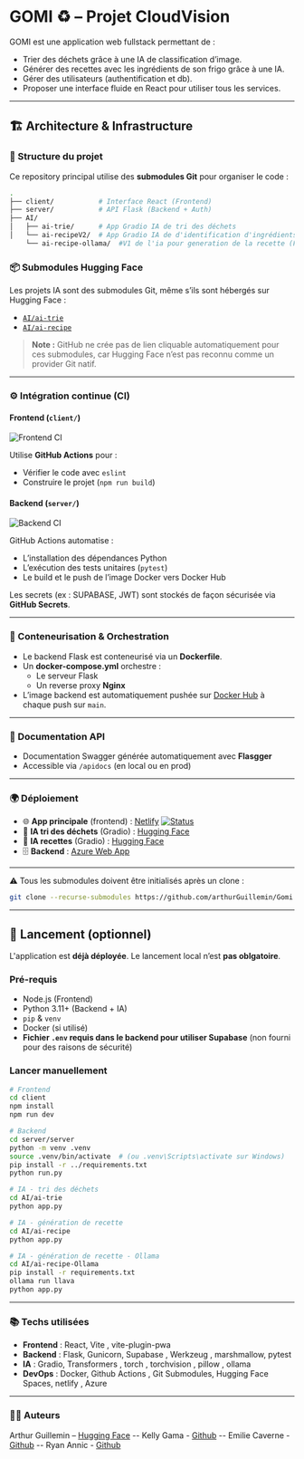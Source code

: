 # GOMI ♻️ – Projet CloudVision

GOMI est une application web fullstack permettant de :

- Trier des déchets grâce à une IA de classification d’image.
- Générer des recettes avec les ingrédients de son frigo grâce à une IA.
- Gérer des utilisateurs (authentification et db).
- Proposer une interface fluide en React pour utiliser tous les services.

---

## 🏗️ Architecture & Infrastructure


### 📁 Structure du projet

Ce repository principal utilise des **submodules Git** pour organiser le code :

```bash
.
├── client/           # Interface React (Frontend)
├── server/           # API Flask (Backend + Auth)
├── AI/
│   ├── ai-trie/      # App Gradio IA de tri des déchets
│   └── ai-recipeV2/  # App Gradio IA de d'identification d'ingrédients et de generation d'une recette
    └── ai-recipe-ollama/  #V1 de l'ia pour generation de la recette (Flask + Ollama)
```

### 📦 Submodules Hugging Face

Les projets IA sont des submodules Git, même s’ils sont hébergés sur Hugging Face :

- [`AI/ai-trie`](https://huggingface.co/spaces/ankz22/trash-classifier/tree/main)
- [`AI/ai-recipe`](https://huggingface.co/spaces/ankz22/Fridge_recipe_app2/tree/main)

> **Note :** GitHub ne crée pas de lien cliquable automatiquement pour ces submodules, car Hugging Face n’est pas reconnu comme un provider Git natif.

---
### ⚙️ Intégration continue (CI)

#### Frontend (`client/`)

![Frontend CI](https://github.com/arthurGuillemin/GomiFrontend/actions/workflows/react-ci.yml/badge.svg)

Utilise **GitHub Actions** pour :

- Vérifier le code avec `eslint`
- Construire le projet (`npm run build`)

#### Backend (`server/`)

![Backend CI](https://github.com/arthurGuillemin/GomiBackend/actions/workflows/docker-push.yml/badge.svg)

GitHub Actions automatise :

- L’installation des dépendances Python
- L’exécution des tests unitaires (`pytest`)
- Le build et le push de l’image Docker vers Docker Hub

 Les secrets (ex : SUPABASE, JWT) sont stockés de façon sécurisée via **GitHub Secrets**.

---


### 🐳 Conteneurisation & Orchestration

- Le backend Flask est conteneurisé via un **Dockerfile**.
- Un **docker-compose.yml** orchestre :
  - Le serveur Flask
  - Un reverse proxy **Nginx**
- L’image backend est automatiquement pushée sur [Docker Hub](https://hub.docker.com/r/arthurguill/flask-backend-gomi) à chaque push sur `main`.

---

### 📄 Documentation API

- Documentation Swagger générée automatiquement avec **Flasgger**
- Accessible via `/apidocs` (en local ou en prod)

---

### 🌍 Déploiement

- 🌐 **App principale** (frontend) : [Netlify](https://gomiproject.netlify.app/)  [![Status](https://api.netlify.com/api/v1/badges/1de4ad27-8826-4111-b733-ca72787f7b4d/deploy-status)](https://app.netlify.com/projects/gomiproject/deploys)
- 🧠 **IA tri des déchets** (Gradio) : [Hugging Face](https://huggingface.co/spaces/ankz22/trash-classifier)
- 🍳 **IA recettes** (Gradio) : [Hugging Face](https://huggingface.co/spaces/ankz22/Fridge_recipe_app2)
- 🗄️ **Backend** : [Azure Web App](https://flask-backend-gomi-hbbjbyc9agend4fh.francecentral-01.azurewebsites.net)

---
⚠️ Tous les submodules doivent être initialisés après un clone :
```bash
git clone --recurse-submodules https://github.com/arthurGuillemin/Gomi.git
```
---

## 🚀 Lancement (optionnel)

L'application est **déjà déployée**. Le lancement local n’est **pas oblgatoire**.

### Pré-requis

- Node.js (Frontend)
- Python 3.11+ (Backend + IA)
- `pip` & `venv`
- Docker (si utilisé)
- **Fichier `.env` requis dans le backend pour utiliser Supabase** (non fourni pour des raisons de sécurité)

### Lancer manuellement

```bash
# Frontend
cd client
npm install
npm run dev
```

```bash
# Backend
cd server/server
python -m venv .venv
source .venv/bin/activate  # (ou .venv\Scripts\activate sur Windows)
pip install -r ../requirements.txt
python run.py
```

```bash
# IA - tri des déchets
cd AI/ai-trie
python app.py
```

```bash
# IA - génération de recette
cd AI/ai-recipe
python app.py
```

```bash
# IA - génération de recette - Ollama
cd AI/ai-recipe-Ollama
pip install -r requirements.txt
ollama run llava
python app.py
```

---

### 📚 Techs utilisées

- **Frontend** : React, Vite , vite-plugin-pwa
- **Backend** : Flask, Gunicorn, Supabase ,  Werkzeug , marshmallow, pytest 
- **IA** : Gradio, Transformers , torch , torchvision , pillow , ollama
- **DevOps** : Docker, Github Actions , Git Submodules, Hugging Face Spaces, netlify , Azure

---


### 👨‍💻 Auteurs

Arthur Guillemin – [Hugging Face](https://huggingface.co/ankz22)  --  Kelly Gama - [Github](https://github.com/yelineeee)  --  Emilie Caverne - [Github](https://github.com/emilie-caverne)  --  Ryan Annic - [Github](https://github.com/gladiaaa)
